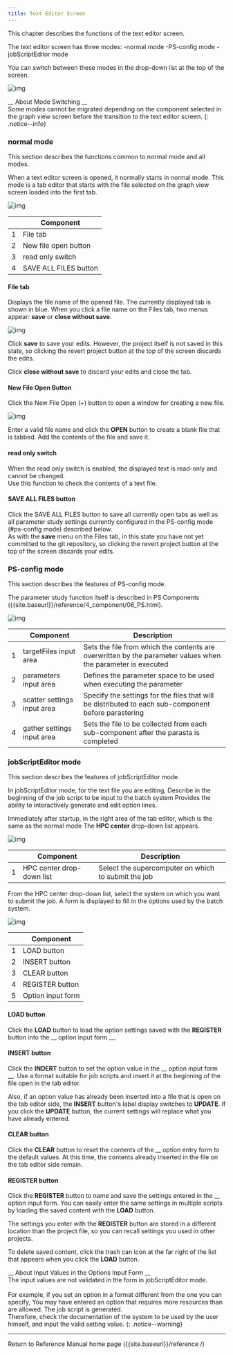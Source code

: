```yaml
---
title: Text Editor Screen
---
```

This chapter describes the functions of the text editor screen.

The text editor screen has three modes:
-normal mode
-PS-config mode
-jobScriptEditor mode

You can switch between these modes in the drop-down list at the top of the screen.

![img](./img/editor_mode.png "editor_mode")

__ About Mode Switching __  
Some modes cannot be migrated depending on the component selected in the graph view screen before the transition to the text editor screen.
{: .notice--info}

### normal mode
This section describes the functions common to normal mode and all modes.

When a text editor screen is opened, it normally starts in normal mode. This mode is a tab editor that starts with the file selected on the graph view screen loaded into the first tab.

![img](./img/editor_normal.png "editor_normal")

|| Component |
|----------|----------|
|1| File tab |
|2| New file open button |
|3|read only switch |
|4|SAVE ALL FILES button |

#### File tab
Displays the file name of the opened file. The currently displayed tab is shown in blue.
When you click a file name on the Files tab, two menus appear: __save__ or __close without save__.

![img](./img/editor_tab_menu.png "editor_tab_menu")

Click __save__ to save your edits. However, the project itself is not saved in this state, so clicking the revert project button at the top of the screen discards the edits.

Click __close without save__ to discard your edits and close the tab.

#### New File Open Button
Click the New File Open (+) button to open a window for creating a new file.

![img](./img/new_faile_name_dialog.png "new_faile_name_dialog")

Enter a valid file name and click the __OPEN__ button to create a blank file that is tabbed.
Add the contents of the file and save it.

#### read only switch
When the read only switch is enabled, the displayed text is read-only and cannot be changed.  
Use this function to check the contents of a text file.

#### SAVE ALL FILES button
Click the SAVE ALL FILES button to save all currently open tabs as well as all parameter study settings currently configured in the PS-config mode (#ps-config mode) described below.  
As with the __save__ menu on the Files tab, in this state you have not yet committed to the git repository, so clicking the revert project button at the top of the screen discards your edits.

### PS-config mode
This section describes the features of PS-config mode.

The parameter study function itself is described in PS Components ({{site.baseurl}}/reference/4_component/06_PS.html).

![img](./img/editor_ps_config.png "editor_ps_config")

|| Component | Description |
|----------|----------|---------------------------------|
|1|targetFiles input area | Sets the file from which the contents are overwritten by the parameter values when the parameter is executed |
|2|parameters input area | Defines the parameter space to be used when executing the parameter |
|3|scatter settings input area | Specify the settings for the files that will be distributed to each sub-component before parastering |
|4|gather settings input area | Sets the file to be collected from each sub-component after the parasta is completed |

### jobScriptEditor mode
This section describes the features of jobScriptEditor mode.

In jobScriptEditor mode, for the text file you are editing,
Describe in the beginning of the job script to be input to the batch system
Provides the ability to interactively generate and edit option lines.

Immediately after startup, in the right area of the tab editor, which is the same as the normal mode
The __HPC center__ drop-down list appears.

![img](./img/editor_jobscript_editor.png "editor_jobscript_editor")

|| Component | Description |
|----------|----------|---------------------------------|
|1|HPC center drop-down list | Select the supercomputer on which to submit the job |

From the HPC center drop-down list, select the system on which you want to submit the job.
A form is displayed to fill in the options used by the batch system.

![img](./img/editor_jobscript_editor_fugaku.png "editor_jobscript_editor_fugaku")

|| Component |
|----------|----------|
|1|LOAD button |
|2|INSERT button |
|3|CLEAR button |
|4|REGISTER button |
|5| Option input form |

#### LOAD button
Click the __LOAD__ button to load the option settings saved with the __REGISTER__ button into the __ option input form __.

#### INSERT button
Click the __INDERT__ button to set the option value in the __ option input form __.
Use a format suitable for job scripts and insert it at the beginning of the file open in the tab editor.

Also, if an option value has already been inserted into a file that is open on the tab editor side, the __INSERT__ button's label display switches to __UPDATE__.
If you click the __UPDATE__ button, the current settings will replace what you have already entered.

#### CLEAR button
Click the __CLEAR__ button to reset the contents of the __ option entry form to the default values.
At this time, the contents already inserted in the file on the tab editor side remain.

#### REGISTER button
Click the __REGISTER__ button to name and save the settings entered in the __ option input form.
You can easily enter the same settings in multiple scripts by loading the saved content with the __LOAD__ button.

The settings you enter with the __REGISTER__ button are stored in a different location than the project file, so you can recall settings you used in other projects.

To delete saved content, click the trash can icon at the far right of the list that appears when you click the __LOAD__ button.

__ About Input Values in the Options Input Form __  
The input values are not validated in the form in jobScriptEditor mode. <br/><br/>
For example, if you set an option in a format different from the one you can specify,
You may have entered an option that requires more resources than are allowed.
The job script is generated.  
Therefore, check the documentation of the system to be used by the user himself, and input the valid setting value.
{: .notice--warning}


--------
Return to Reference Manual home page ({{site.baseurl}}/reference /)
